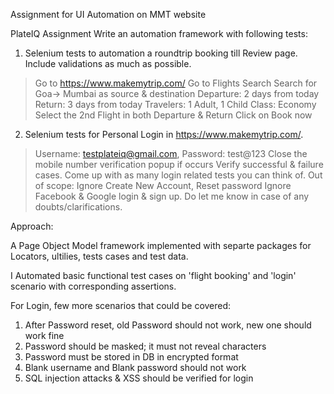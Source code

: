 Assignment for UI Automation on MMT website 


PlateIQ Assignment
Write an automation framework with following tests:
1. Selenium tests to automation a roundtrip booking till Review page. Include validations as
much as possible.
> Go to https://www.makemytrip.com/
> Go to Flights Search
> Search for Goa-> Mumbai as source & destination
> Departure: 2 days from today
> Return: 3 days from today
> Travelers: 1 Adult, 1 Child
> Class: Economy
> Select the 2nd Flight in both Departure & Return
> Click on Book now
2. Selenium tests for Personal Login in https://www.makemytrip.com/.
> Username: testplateiq@gmail.com, Password: test@123
> Close the mobile number verification popup if occurs
> Verify successful & failure cases.
> Come up with as many login related tests you can think of.
Out of scope:
> Ignore Create New Account, Reset password
> Ignore Facebook & Google login & sign up.
Do let me know in case of any doubts/clarifications.


Approach:

A Page Object Model framework implemented with separte packages for Locators, ultilies, tests cases and test data.

I Automated basic functional test cases on 'flight booking' and 'login' scenario with corresponding assertions. 

For Login, few more scenarios that could be covered:
1. After Password reset, old Password should not work, new one should work fine
2. Password should be masked; it must not reveal characters 
3. Password must be stored in DB in encrypted format
4. Blank username and Blank password  should not work
5. SQL injection attacks & XSS should be verified for login

